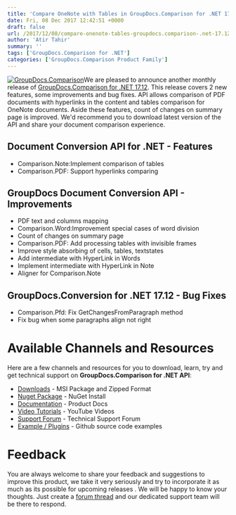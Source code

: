 ```yaml
---
title: 'Compare OneNote with Tables in GroupDocs.Comparison for .NET 17.12'
date: Fri, 08 Dec 2017 12:42:51 +0000
draft: false
url: /2017/12/08/compare-onenote-tables-groupdocs.comparison-.net-17.12/
author: 'Atir Tahir'
summary: ''
tags: ['GroupDocs.Comparison for .NET']
categories: ['GroupDocs.Comparison Product Family']
---
```


[![GroupDocs.Comparison](https://blog.groupdocs.com/wp-content/uploads/sites/4/2016/11/groupdocs-comparison-net.png)](https://www.groupdocs.com/products/comparison/net)We are pleased to announce another monthly release of [GroupDocs.Comparison for .NET 17.12](https://products.groupdocs.com/comparison/net "Document Comparison API "). This release covers 2 new features, some improvements and bug fixes. API allows comparison of PDF documents with hyperlinks in the content and tables comparison for OneNote documents. Aside these features, count of changes on summary page is improved. We'd recommend you to download latest version of the API and share your document comparison experience.

## Document Conversion API for .NET - Features

*   Comparison.Note:Implement comparison of tables
*   Comparison.PDF: Support hyperlinks comparing

## GroupDocs Document Conversion API - Improvements

*   PDF text and columns mapping
*   Comparison.Word:Improvement special cases of word division
*   Count of changes on summary page
*   Comparison.PDF: Add processing tables with invisible frames
*   Improve style absorbing of cells, tables, textstates
*   Add intermediate with HyperLink in Words
*   Implement intermediate with HyperLink in Note
*   Aligner for Comparison.Note

## GroupDocs.Conversion for .NET 17.12 - Bug Fixes

*   Comparison.Pfd: Fix GetChangesFromParagraph method
*   Fix bug when some paragraphs align not right

# Available Channels and Resources

Here are a few channels and resources for you to download, learn, try and get technical support on **GroupDocs.Comparison for .NET API**:

*   [Downloads](http://downloads.groupdocs.com/comparison/net "Dwonloads;") - MSI Package and Zipped Format
*   [Nuget Package](https://www.nuget.org/packages/GroupDocs.Comparison/ "GroupDocs.Comparison for .NET NuGet") - NuGet Install
*   [Documentation](https://docs.groupdocs.com/display/comparisonnet/Home "Product Documentation") - Product Docs
*   [Video Tutorials](https://www.youtube.com/playlist?list=PL25CTxMCj5vOrXYlrJ-bgzi_b3GVS4juO "GroupDocs.Comparison for .NET Videos") - YouTube Videos
*   [Support Forum](https://forum.groupdocs.com/c/comparison "GroupDocs.Comparison for .NET Forum") - Technical Support Forum
*   [Example / Plugins](https://github.com/groupdocs-comparison/GroupDocs.Comparison-for-.NET "GroupDocs.Comparison for .NET Github") - Github source code examples

# Feedback

You are always welcome to share your feedback and suggestions to improve this product, we take it very seriously and try to incorporate it as much as its possible for upcoming releases . We will be happy to know your thoughts. Just create a [forum thread](https://forum.groupdocs.com/c/comparison) and our dedicated support team will be there to respond.





